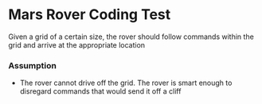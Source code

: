 # Mars Rover Coding Test

Given a grid of a certain size, the rover should follow commands within the grid and arrive at the appropriate location

### Assumption

* The rover cannot drive off the grid.  The rover is smart enough to disregard commands that would send it off a cliff